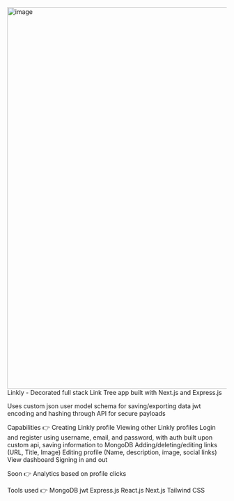 <img width="1727" height="875" alt="image" src="https://github.com/user-attachments/assets/fcffc1a9-4591-4e62-bbed-fe5f8c3675b2" />
Linkly - Decorated full stack Link Tree app built with Next.js and Express.js

Uses custom json user model schema for saving/exporting data
jwt encoding and hashing through API for secure payloads


Capabilities 👉
Creating Linkly profile
Viewing other Linkly profiles
Login and register using username, email, and password, with auth built upon custom api, saving information to MongoDB
Adding/deleting/editing links (URL, Title, Image)
Editing profile (Name, description, image, social links)
View dashboard
Signing in and out

Soon 👉
Analytics based on profile clicks

Tools used 👉
MongoDB
jwt
Express.js
React.js
Next.js
Tailwind CSS

